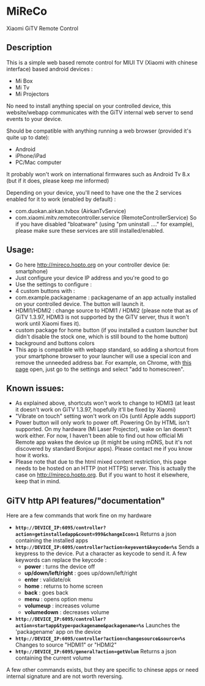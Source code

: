 # MiReCo
Xiaomi GiTV Remote Control

## Description
This is a simple web based remote control for MIUI TV (Xiaomi with chinese interface) based android devices :
- Mi Box
- Mi Tv
- Mi Projectors

No need to install anything special on your controlled device, this website/webapp communicates with the GiTV internal web server to send events to your device.

Should be compatible with anything running a web browser (provided it's quite up to date):
- Android
- iPhone/iPad
- PC/Mac computer

It probably won't work on international firmwares such as Android Tv 8.x (but if it does, please keep me informed)

Depending on your device, you'll need to have one the the 2 services enabled for it to work (enabled by default) :
- com.duokan.airkan.tvbox (AirkanTvService)
- com.xiaomi.mitv.remotecontroller.service (RemoteControllerService)
So if you have disabled "bloatware" (using "pm uninstall ...." for example), please make sure these services are still installed/enabled.

## Usage:
* Go here http://mireco.hopto.org on your controller device (ie: smartphone)
* Just configure your device IP address and you're good to go
* Use the settings to configure :
 * 4 custom buttons with :
  * com.example.packagename : packagename of an app actually installed on your controlled device. The button will launch it.
  * HDMI1/HDMI2 : change source to HDMI1 / HDMI2 (please note that as of GiTV 1.3.97, HDMI3 is not supported by the GiTV server, thus it won't work until Xiaomi fixes it).
 * custom package for home button (if you installed a custom launcher but didn't disable the stock one, which is still bound to the home button)
 * background and buttons colors
* This app is compatible with webapp standard, so adding a shortcut from your smartphone browser to your launcher will use a special icon and remove the unneeded address bar. For example, on Chrome, with [this page](http://mireco.hopto.org) open, just go to the settings and select "add to homescreen".

## Known issues:
* As explained above, shortcuts won't work to change to HDMI3 (at least it doesn't work on GiTV 1.3.97, hopefully it'll be fixed by Xiaomi)
* "Vibrate on touch" setting won't work on iOs (until Apple adds support)
* Power button will only work to power off. Powering On by HTML isn't supported. On my hardware (Mi Laser Projector), wake on lan doesn't work either. For now, I haven't been able to find out how official Mi Remote app wakes the device up (it might be using mDNS, but it's not discovered by standard Bonjour apps). Please contact me if you know how it works.
* Please note that due to the html mixed content restriction, this page needs to be hosted on an HTTP (not HTTPS) server. This is actually the case on http://mireco.hopto.org. But if you want to host it elsewhere, keep that in mind.

## GiTV http API features/"documentation"
Here are a few commands that work fine on my hardware
* **`http://DEVICE_IP:6095/controller?action=getinstalledapp&count=999&changeIcon=1`** Returns a json containing the installed apps
* **`http://DEVICE_IP:6095/controller?action=keyevent&keycode=%s`**
Sends a keypress to the device.
Put a character as keycode to send it.
A few keywords can replace the keycode :
  * **power** : turns the device off
  * **up/down/left/right** : goes up/down/left/right
  * **enter** : validate/ok
  * **home** : returns to home screen
  * **back** : goes back
  * **menu** : opens option menu
  * **volumeup** : increases volume
  * **volumedown** : decreases volume
* **`http://DEVICE_IP:6095/controller?action=startapp&type=packagename&packagename=%s`**
Launches the 'packagename' app on the device
* **`http://DEVICE_IP:6095/controller?action=changesource&source=%s`**
Changes to source "HDMI1" or "HDMI2"
* **`http://DEVICE_IP:6095/general?action=getVolum`**
Returns a json containing the current volume

A few other commands exists, but they are specific to chinese apps or need internal signature and are not worth reversing.
